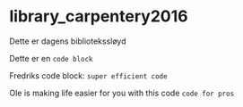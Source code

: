 # library_carpentery2016
Dette er dagens bibliotekssløyd

Dette er en `code block`

Fredriks code block: `super efficient code`

Ole is making life easier for you with this code `code for pros`
